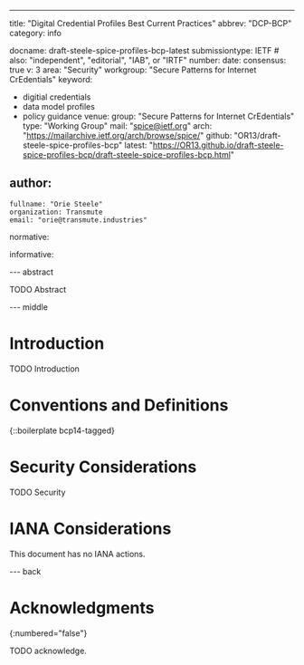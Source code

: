 ---
title: "Digital Credential Profiles Best Current Practices"
abbrev: "DCP-BCP"
category: info

docname: draft-steele-spice-profiles-bcp-latest
submissiontype: IETF  # also: "independent", "editorial", "IAB", or "IRTF"
number:
date:
consensus: true
v: 3
area: "Security"
workgroup: "Secure Patterns for Internet CrEdentials"
keyword:
 - digitial credentials
 - data model profiles
 - policy guidance
venue:
  group: "Secure Patterns for Internet CrEdentials"
  type: "Working Group"
  mail: "spice@ietf.org"
  arch: "https://mailarchive.ietf.org/arch/browse/spice/"
  github: "OR13/draft-steele-spice-profiles-bcp"
  latest: "https://OR13.github.io/draft-steele-spice-profiles-bcp/draft-steele-spice-profiles-bcp.html"

author:
 -
    fullname: "Orie Steele"
    organization: Transmute
    email: "orie@transmute.industries"

normative:

informative:


--- abstract

TODO Abstract


--- middle

# Introduction

TODO Introduction


# Conventions and Definitions

{::boilerplate bcp14-tagged}


# Security Considerations

TODO Security


# IANA Considerations

This document has no IANA actions.


--- back

# Acknowledgments
{:numbered="false"}

TODO acknowledge.

